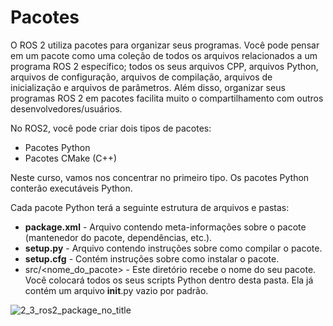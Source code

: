 # Pacotes
O ROS 2 utiliza pacotes para organizar seus programas. Você pode pensar em um pacote como uma coleção de todos os arquivos relacionados a um programa ROS 2 específico; todos os seus arquivos CPP, arquivos Python, arquivos de configuração, arquivos de compilação, arquivos de inicialização e arquivos de parâmetros. Além disso, organizar seus programas ROS 2 em pacotes facilita muito o compartilhamento com outros desenvolvedores/usuários.

No ROS2, você pode criar dois tipos de pacotes:

* Pacotes Python
* Pacotes CMake (C++)

Neste curso, vamos nos concentrar no primeiro tipo. Os pacotes Python conterão executáveis Python.

Cada pacote Python terá a seguinte estrutura de arquivos e pastas:

* **package.xml** - Arquivo contendo meta-informações sobre o pacote (mantenedor do pacote, dependências, etc.).
* **setup.py** - Arquivo contendo instruções sobre como compilar o pacote.
* **setup.cfg** - Contém instruções sobre como instalar o pacote.
* src/\<nome_do_pacote> - Este diretório recebe o nome do seu pacote. Você colocará todos os seus scripts Python dentro desta pasta. Ela já contém um arquivo __init__.py vazio por padrão.

![2_3_ros2_package_no_title]()